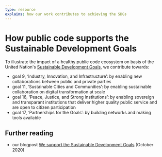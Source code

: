 ```yaml
---
type: resource
explains: how our work contributes to achieving the SDGs
---
```


# How public code supports the Sustainable Development Goals

To illustrate the impact of a healthy public code ecosystem on basis of the United Nation's [Sustainable Development Goals](https://sdgs.un.org/goals), we contribute towards:

* goal 9, ‘Industry, Innovation, and Infrastructure’: by enabling new collaborations between public and private parties
* goal 11, ‘Sustainable Cities and Communities’: by enabling sustainable collaboration on digital transformation at scale
* goal 16, ‘Peace, Justice, and Strong Institutions’: by enabling sovereign and transparant institutions that deliver higher quality public service and are open to citizen participation
* goal 17, ‘Partnerships for the Goals’: by building networks and making tools available

## Further reading

* our blogpost [We support the Sustainable Development Goals](https://blog.publiccode.net/policy/2020/10/02/we-support-the-sustainable-development-goals.html) (October 2020)
